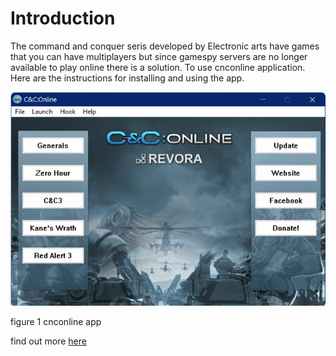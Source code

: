# Introduction
 The command and conquer seris developed by Electronic arts have games that you can have multiplayers but since gamespy servers are no longer available to play online there is a solution. To use cnconline application.
 Here are the instructions for installing and using the app.

![cnconline](cnconlineapp.jpg)

figure 1 cnconline app

find out more [here](https://github.com/pacav69/cnconlinedocs/blob/main/readmecnconline.md)